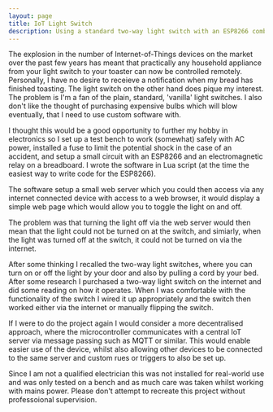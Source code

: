 ```yaml
---
layout: page
title: IoT Light Switch
description: Using a standard two-way light switch with an ESP8266 combined with a relay to create an IoT light switch that also maintained the switches standard operation
---
```

The explosion in the number of Internet-of-Things devices on the market over the past few years has meant that practically any household appliance from your light switch to your toaster can now be controlled remotely. Personally, I have no desire to receieve a notification when my bread has finished toasting. The light switch on the other hand does pique my interest. The problem is I'm a fan of the plain, standard, 'vanilla' light switches. I also don't like the thought of purchasing expensive bulbs which will blow eventually, that I need to use custom software with.

I thought this would be a good opportunity to further my hobby in electronics so I set up a test bench to work (somewhat) safely with AC power, installed a fuse to limit the potential shock in the case of an accident, and setup a small circuit with an ESP8266 and an electromagnetic relay on a breadboard. I wrote the software in Lua script (at the time the easiest way to write code for the ESP8266).

The software setup a small web server which you could then access via any internet connected device with access to a web browser, it would display a simple web page which would allow you to toggle the light on and off. 

The problem was that turning the light off via the web server would then mean that the light could not be turned on at the switch, and simiarly, when the light was turned off at the switch, it could not be turned on via the internet. 

After some thinking I recalled the two-way light switches, where you can turn on or off the light by your door and also by pulling a cord by your bed. After some research I purchased a two-way light switch on the internet and did some reading on how it operates. When I was comfortable with the functionality of the switch I wired it up appropriately and the switch then worked either via the internet or manually flipping the switch. 

If I were to do the project again I would consider a more decentralised approach, where the microcontroller communicates with a central IoT server via message passing such as MQTT or similar. This would enable easier use of the device, whilst also allowing other devices to be connected to the same server and custom rues or triggers to also be set up. 

Since I am not a qualified electrician this was not installed for real-world use and was only tested on a bench and as much care was taken whilst working with mains power. Please don't attempt to recreate this project without professoional supervision.
